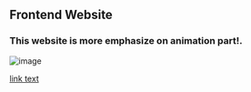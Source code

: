 ## Frontend Website 

### This website is more emphasize on animation part!.

![image](https://github.com/BroLetsCodeIt/Equilibrium_Website_Clone/assets/113767803/5b78148e-526b-4dea-a472-ccd01c90467c)


  
[link text](https://www.youtube.com/watch?v=FCyN9RK7F50 'youtube')
  
